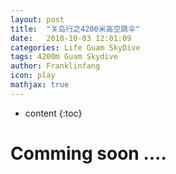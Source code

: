 ```yaml
---
layout: post
title:  "关岛行之4200米高空跳伞"
date:   2018-10-03 12:01:09
categories: Life Guam SkyDive
tags: 4200m Guam Skydive
author: Franklinfang
icon: play
mathjax: true
---
```


* content
{:toc}

# Comming soon ....